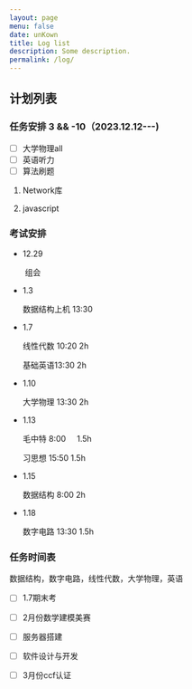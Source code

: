 ```yaml
---
layout: page
menu: false
date: unKown
title: Log list
description: Some description.
permalink: /log/
---
```


## 计划列表

### 任务安排 3 && -10（2023.12.12---)

- [ ] 大学物理all
- [ ] 英语听力
- [ ] 算法刷题
1. Network库

2. javascript

### 考试安排

- 12.29 

       组会

- 1.3
  
  数据结构上机  13:30

- 1.7
  
  线性代数 10:20   2h
  
  基础英语13:30    2h

- 1.10
  
  大学物理 13:30   2h

- 1.13
  
  毛中特 8:00     1.5h
  
  习思想 15:50   1.5h

- 1.15
  
  数据结构 8:00    2h

- 1.18
  
  数字电路 13:30 1.5h

### 任务时间表

数据结构，数字电路，线性代数，大学物理，英语

- [ ] 1.7期末考

- [ ] 2月份数学建模美赛

- [ ] 服务器搭建

- [ ] 软件设计与开发

- [ ] 3月份ccf认证
